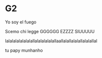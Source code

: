 # G2
Yo soy el fuego

Scemo chi legge GGGGGG EZZZZ SIUUUUU

lalalalalalalalallalalalalalallaallalallalalallalalallal

tu papy munhanho
